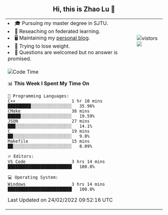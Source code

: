 <h2 align="center"> Hi, this is Zhao Lu 👋</h2>

<table style="overflow:hidden;">
    <tr> 
        <td>
            <li>🎓 Pursuing my master degree in SJTU.</li>
            <li>🌱 Reseaching on federated learning.</li>
            <li>🖥️ Maintaining my <a href="https://ifarewell.xyz">personal blog</a>.</li>
            <li>💪 Trying to lose weight.</li>
            <li>💬 Questions are welcomed but no answer is promised.</li> 
        </td>
        <td>
            <img src="https://visitor-badge.glitch.me/badge?page_id=ifarewell" alt="vistors" />
        <br>
          <img src="https://github-readme-stats.vercel.app/api?username=ifarewell&theme=graywhite&hide=prs,contribs&show_icons=true&hide_border=true&icon_color=CE1D2D&text_color=718096&bg_color=ffffff&hide_title=true" />
        </td>
    </tr>
    <tr>
        <td colspan="2">
            
<!--START_SECTION:waka-->
![Code Time](http://img.shields.io/badge/Code%20Time-99%20hrs%2023%20mins-blue)

📊 **This Week I Spent My Time On** 

```text
💬 Programming Languages: 
C++                      1 hr 10 mins        █████████░░░░░░░░░░░░░░░░   35.96% 
CMake                    38 mins             █████░░░░░░░░░░░░░░░░░░░░   19.59% 
JSON                     27 mins             ███░░░░░░░░░░░░░░░░░░░░░░   14.1% 
C                        19 mins             ██░░░░░░░░░░░░░░░░░░░░░░░   9.8% 
Makefile                 15 mins             ██░░░░░░░░░░░░░░░░░░░░░░░   8.09%

🔥 Editors: 
VS Code                  3 hrs 14 mins       █████████████████████████   100.0%

💻 Operating System: 
Windows                  3 hrs 14 mins       █████████████████████████   100.0%

```


 Last Updated on 24/02/2022 09:52:16 UTC
<!--END_SECTION:waka-->
            
</td></tr>
</table>

